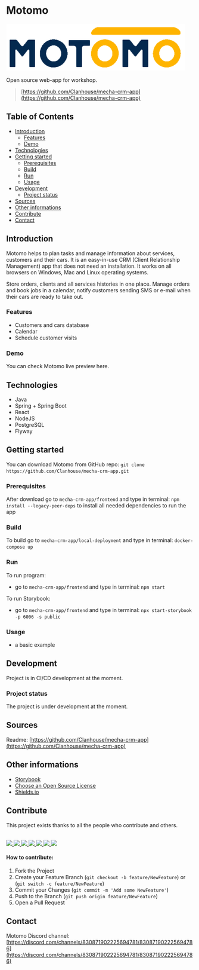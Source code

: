 <!-- Project Motomo-->
<!-- Shields -->
<!-- Title -->
  # Motomo
<!-- Motomo logo must be changed here  -->
  ![motomo logo](./frontend/src/assets/logo.png "Motomo logo")
 
<!-- Subtitle -->
  Open source web-app for workshop.
<!-- Motomo is published under the ------ license. (pic here) -->


> [https://github.com/Clanhouse/mecha-crm-app](https://github.com/Clanhouse/mecha-crm-app)

 <!-- Illustrations -->
 <!-- Demo
 
[Live Demo](http://)
 -->

<!-- table of contents -->
## Table of Contents
- [Introduction](#motomo)
	- [Features](#features)
	- [Demo](#demo)
- [Technologies](#technologies)
- [Getting started](#getting-started)
	- [Prerequisites](#prerequisites)
	- [Build](#build)
	- [Run](#run)
	- [Usage](#usage)
- [Development](#development)
	- [Project status](#project-status)
- [Sources](#sources)
- [Other informations](#other-informations)
- [Contribute](#contribute)
- [Contact](#contact)
<!-- - [Licence](#licence) -->

<!-- Introduction -->
## Introduction
Motomo helps to plan tasks and manage information about services, customers and their cars. It is an easy-in-use CRM (Client Relationship Management) app that does not need an installation. It works on all browsers on Windows, Mac and Linux operating systems. 

Store orders, clients and all services histories in one place. Manage orders and book jobs in a calendar, notify customers sending SMS or e-mail when their cars are ready to take out.

<!-- Features -->
### Features
- Customers and cars database
- Calendar
- Schedule customer visits

<!-- Demo -->
### Demo
You can check Motomo live preview here.

<!-- Technologies -->
## Technologies
* Java 
* Spring + Spring Boot
* React
* NodeJS
* PostgreSQL
* Flyway

<!-- Getting started -->
## Getting started
You can download Motomo from GitHub repo:
`git clone https://github.com/Clanhouse/mecha-crm-app.git`
<!-- Prerequisites -->
### Prerequisites
After download go to `mecha-crm-app/frontend` and type in terminal:
`npm install --legacy-peer-deps` to install all needed dependencies to run the app
	
<!-- Build -->
### Build
To build go to `mecha-crm-app/local-deployment` and type in terminal: `docker-compose up`

<!-- Run -->
### Run
To run program:
* go to `mecha-crm-app/frontend` and type in terminal: `npm start`

To run Storybook:
* go to `mecha-crm-app/frontend` and type in terminal: `npx start-storybook -p 6006 -s public`

<!-- Usage -->
### Usage
- a basic example

<!-- Development -->
## Development
Project is in CI/CD development at the moment.

<!-- Project status -->
### Project status
The project is under development at the moment.

<!-- Sources-->
## Sources
Readme: [https://github.com/Clanhouse/mecha-crm-app](https://github.com/Clanhouse/mecha-crm-app)

<!-- Other informations-->
## Other informations
* [Storybook](https://storybook.js.org/)
* [Choose an Open Source License](https://choosealicense.com)
* [Shields.io](https://github.com/badges/shields)

<!-- Contribute -->
## Contribute

This project exists thanks to all the people who contribute and others. <br><br>
<!-- ![GitHub Contributors Image](https://contrib.rocks/image?repo=Clanhouse/mecha-crm-app) -->
<a href="https://github.com/Clanhouse">
  <img src="https://avatars.githubusercontent.com/u/81864475?v=4" width="60">
<a href="https://github.com/Fellway">
  <img src="https://avatars.githubusercontent.com/u/33421875?v=4" width="60">
</a>
<a href="https://github.com/grombor/">
  <img src="https://avatars.githubusercontent.com/u/33373215?v=4" width="60">
</a>
<a href="https://github.com/SteelWro">
  <img src="https://avatars.githubusercontent.com/u/38005748?v=4" width="60">
</a>
<a href="https://github.com/aliwocha">
  <img src="https://avatars.githubusercontent.com/u/75454142?v=4" width="60">
</a>
<a href="https://github.com/magikabdul">
  <img src="https://avatars.githubusercontent.com/u/18381342?v=4" width="60">
</a>
<a href="https://www.linkedin.com/in/anna-nielepiec-340440220/">
  <img src="https://media-exp1.licdn.com/dms/image/C4E03AQHy3BiuZCaZWg/profile-displayphoto-shrink_400_400/0/1631547160597?e=1637193600&v=beta&t=Gmg9buXThjPNyYssxeua2EFsXTdP_SvvDJSLaSbpqy4" width="60">
</a>

#### How to contribute:
1. Fork the Project
2. Create your Feature Branch (`git checkout -b feature/NewFeature`) or (`git switch -c feature/NewFeature`)
3. Commit your Changes (`git commit -m 'Add some NewFeature'`)
4. Push to the Branch (`git push origin feature/NewFeature`)
5. Open a Pull Request

<!-- Contact -->
## Contact

Motomo Discord channel: [https://discord.com/channels/830871902225694781/830871902225694786](https://discord.com/channels/830871902225694781/830871902225694786)
 
<!-- Licence 
## License

Distributed under the ... License. See `LICENSE` for more information.
-->